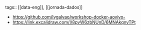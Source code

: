 tags:: [[data-eng]], [[jornada-dados]]

- https://github.com/lvgalvao/workshop-docker-aovivo-
- https://link.excalidraw.com/l/8pvW6zbNUnD/6MNAkqnvTPt